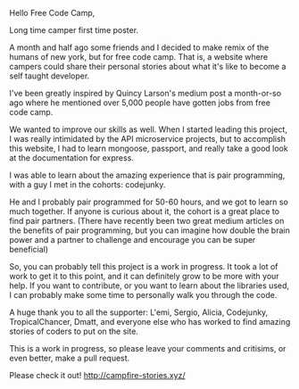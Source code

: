 Hello Free Code Camp,

Long time camper first time poster.

A month and half ago some friends and I decided to make remix of the humans of new york, but for free code camp. That is, a website where campers could share their personal stories about what it's like to become a self taught developer.

I've been greatly inspired by Quincy Larson's medium post a month-or-so ago where he mentioned over 5,000 people have gotten jobs from free code camp.

We wanted to improve our skills as well. When I started leading this project, I was really intimidated by the API microservice projects, but to accomplish this website, I had to learn mongoose, passport, and really take a good look at the documentation for express.

I was able to learn about the amazing experience that is pair programming, with a guy I met in the cohorts: codejunky.

He and I probably pair programmed for 50-60 hours, and we got to learn so much together. If anyone is curious about it, the cohort is a great place to find pair partners. (There have recently been two great medium articles on the benefits of pair programming, but you can imagine how double the brain power and a partner to challenge and encourage you can be super beneficial)

So, you can probably tell this project is a work in progress. It took a lot of work to get it to this point, and it can definitely grow to be more with your help. If you want to contribute, or you want to learn about the libraries used, I can probably make some time to personally walk you through the code.

A huge thank you to all the supporter: L'emi, Sergio, Alicia, Codejunky, TropicalChancer, Dmatt, and everyone else who has worked to find amazing stories of coders to put on the site.

This is a work in progress, so please leave your comments and critisims, or even better, make a pull request.

Please check it out! 
http://campfire-stories.xyz/
